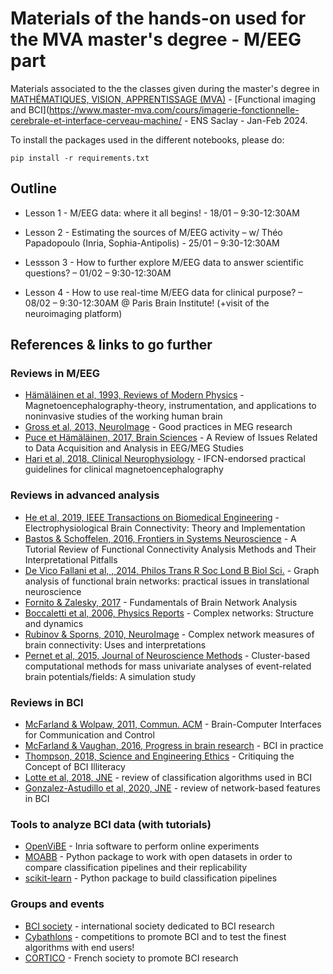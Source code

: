 # Materials of the hands-on used for the MVA master's degree - M/EEG part

Materials associated to the the classes given during the master's degree in [MATHÉMATIQUES, VISION, APPRENTISSAGE (MVA)](https://www.master-mva.com/) -  [Functional imaging and BCI](https://www.master-mva.com/cours/imagerie-fonctionnelle-cerebrale-et-interface-cerveau-machine/ - ENS Saclay - Jan-Feb 2024.


To install the packages used in the different notebooks, please do:

`pip install -r requirements.txt`


## Outline

- Lesson 1 - M/EEG data: where it all begins! - 18/01 – 9:30-12:30AM

- Lesson 2 - Estimating the sources of M/EEG activity – w/ Théo Papadopoulo (Inria, Sophia-Antipolis) - 25/01 – 9:30-12:30AM

- Lessson 3 - How to further explore M/EEG data to answer scientific questions? – 01/02 – 9:30-12:30AM

- Lesson 4 - How to use real-time M/EEG data for clinical purpose? – 08/02 – 9:30-12:30AM  @ Paris Brain Institute! (+visit of the neuroimaging platform) 


## References & links to go further
### Reviews in M/EEG 
- [Hämäläinen et al, 1993, Reviews of Modern Physics](https://link.aps.org/doi/10.1103/RevModPhys.65.413) - Magnetoencephalography-theory, instrumentation, and applications to noninvasive studies of the working human brain
- [Gross et al, 2013, NeuroImage](https://www.ncbi.nlm.nih.gov/pmc/articles/PMC3925794/) - Good practices in MEG research
- [Puce et Hämäläinen, 2017, Brain Sciences](https://www.ncbi.nlm.nih.gov/pmc/articles/PMC5483631/) - A Review of Issues Related to Data Acquisition and Analysis in EEG/MEG Studies
- [Hari et al, 2018, Clinical Neurophysiology](http://www.sciencedirect.com/science/article/pii/S1388245718306576) - IFCN-endorsed practical guidelines for clinical magnetoencephalography

### Reviews in advanced analysis
- [He et al, 2019, IEEE Transactions on Biomedical Engineering](https://pubmed.ncbi.nlm.nih.gov/31071012/) - Electrophysiological Brain Connectivity: Theory and Implementation
- [Bastos & Schoffelen, 2016, Frontiers in Systems Neuroscience](https://www.frontiersin.org/articles/10.3389/fnsys.2015.00175/full) - A Tutorial Review of Functional Connectivity Analysis Methods and Their Interpretational Pitfalls
- [De Vico Fallani et al, , 2014, Philos Trans R Soc Lond B Biol Sci.](https://www.ncbi.nlm.nih.gov/pmc/articles/PMC4150298/) - Graph analysis of functional brain networks: practical issues in translational neuroscience
- [Fornito & Zalesky, 2017](https://www.amazon.com/Fundamentals-Brain-Network-Analysis-Fornito/dp/0124079083) - Fundamentals of Brain Network Analysis
- [Boccaletti et al, 2006, Physics Reports](https://www.sciencedirect.com/science/article/abs/pii/S037015730500462X) - Complex networks: Structure and dynamics
- [Rubinov & Sporns, 2010, NeuroImage](https://www.sciencedirect.com/science/article/abs/pii/S105381190901074X?via%3Dihub) - Complex network measures of brain connectivity: Uses and interpretations
- [Pernet et al, 2015, Journal of Neuroscience Methods](https://www.ncbi.nlm.nih.gov/pmc/articles/PMC4510917/) - Cluster-based computational methods for mass univariate analyses of event-related brain potentials/fields: A simulation study

### Reviews in BCI
- [McFarland & Wolpaw, 2011, Commun. ACM](https://www.ncbi.nlm.nih.gov/pmc/articles/PMC3188401/) - Brain-Computer Interfaces for Communication and Control
- [McFarland & Vaughan, 2016, Progress in brain research](https://www.sciencedirect.com/science/article/pii/S0079612316300917) - BCI in practice
- [Thompson, 2018, Science and Engineering Ethics](https://pubmed.ncbi.nlm.nih.gov/30117107/) - Critiquing the Concept of BCI Illiteracy
- [Lotte et al, 2018, JNE](https://iopscience.iop.org/article/10.1088/1741-2552/aab2f2) - review of classification algorithms used in BCI
- [Gonzalez-Astudillo et al, 2020, JNE](https://iopscience.iop.org/article/10.1088/1741-2552/abc760) - review of network-based features in BCI

### Tools to analyze BCI data (with tutorials)
- [OpenViBE](http://openvibe.inria.fr/) - Inria software to perform online experiments
- [MOABB](https://github.com/NeuroTechX/moabb) - Python package to work with open datasets in order to compare classification pipelines and their replicability
- [scikit-learn](https://scikit-learn.org/stable/) - Python package to build classification pipelines

### Groups and events
- [BCI society](http://bcisociety.org/) - international society dedicated to BCI research
- [Cybathlons](https://www.youtube.com/watch?v=5jGcNbQhbg8) - competitions to promote BCI and to test the finest algorithms with end users!
- [CORTICO](https://www.cortico.fr/) - French society to promote BCI research 

